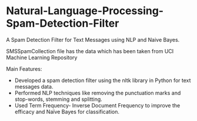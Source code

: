 # Natural-Language-Processing-Spam-Detection-Filter
A Spam Detection Filter for Text Messages using NLP and Naive Bayes.


SMSSpamCollection file has the data which has been taken from UCI Machine Learning Repository


Main Features:
* Developed a spam detection filter using the nltk library in Python for text messages data.
* Performed NLP techniques like removing the punctuation marks and stop-words, stemming and splitting.
* Used Term Frequency- Inverse Document Frequency to improve the efficacy and Naïve Bayes for classification.
